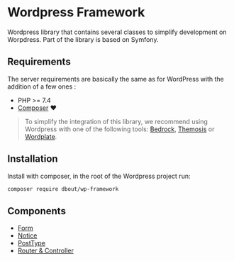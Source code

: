 # Wordpress Framework

Wordpress library that contains several classes to simplify development on Worpdress. Part of the library is based on Symfony.

## Requirements

The server requirements are basically the same as for WordPress with the addition of a few ones :

- PHP >= 7.4
- [Composer](https://getcomposer.org/) ❤️

> To simplify the integration of this library, we recommend using Wordpress with one of the following tools: [Bedrock](https://roots.io/bedrock/), [Themosis](https://framework.themosis.com/) or [Wordplate](https://github.com/wordplate/wordplate#readme).

## Installation

Install with composer, in the root of the Wordpress project run:

```bash
composer require dbout/wp-framework
```

## Components

- [Form](doc/components/form.md)
- [Notice](doc/components/notice.md)
- [PostType](doc/components/postype.md)
- [Router & Controller](doc/components/router-controller.md)
